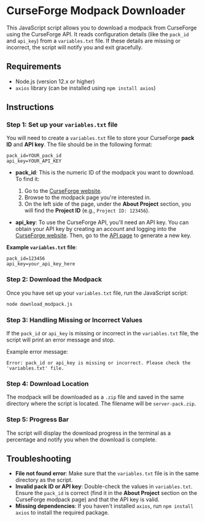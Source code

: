 # CurseForge Modpack Downloader

This JavaScript script allows you to download a modpack from CurseForge using the CurseForge API. It reads configuration details (like the `pack_id` and `api_key`) from a `variables.txt` file. If these details are missing or incorrect, the script will notify you and exit gracefully.

## Requirements

- Node.js (version 12.x or higher)
- `axios` library (can be installed using `npm install axios`)

## Instructions

### Step 1: Set up your `variables.txt` file

You will need to create a `variables.txt` file to store your CurseForge **pack ID** and **API key**. The file should be in the following format:

```
pack_id=YOUR_pack_id
api_key=YOUR_API_KEY
```

- **pack_id**: This is the numeric ID of the modpack you want to download. To find it:
  1. Go to the [CurseForge website](https://www.curseforge.com/minecraft/modpacks).
  2. Browse to the modpack page you're interested in.
  3. On the left side of the page, under the **About Project** section, you will find the **Project ID** (e.g., `Project ID: 123456`).

- **api_key**: To use the CurseForge API, you'll need an API key. You can obtain your API key by creating an account and logging into the [CurseForge website](https://www.curseforge.com/). Then, go to the [API page](https://console.curseforge.com/) to generate a new key.

**Example `variables.txt` file**:

```
pack_id=123456
api_key=your_api_key_here
```

### Step 2: Download the Modpack

Once you have set up your `variables.txt` file, run the JavaScript script:

```bash
node download_modpack.js
```

### Step 3: Handling Missing or Incorrect Values

If the `pack_id` or `api_key` is missing or incorrect in the `variables.txt` file, the script will print an error message and stop.

Example error message:

```
Error: pack_id or api_key is missing or incorrect. Please check the 'variables.txt' file.
```

### Step 4: Download Location

The modpack will be downloaded as a `.zip` file and saved in the same directory where the script is located. The filename will be `server-pack.zip`.

### Step 5: Progress Bar

The script will display the download progress in the terminal as a percentage and notify you when the download is complete.

## Troubleshooting

- **File not found error**: Make sure that the `variables.txt` file is in the same directory as the script.
- **Invalid pack ID or API key**: Double-check the values in `variables.txt`. Ensure the `pack_id` is correct (find it in the **About Project** section on the CurseForge modpack page) and that the API key is valid.
- **Missing dependencies**: If you haven't installed `axios`, run `npm install axios` to install the required package.
